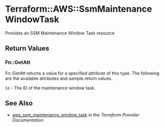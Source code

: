 # Terraform::AWS::SsmMaintenanceWindowTask

Provides an SSM Maintenance Window Task resource

## Return Values

### Fn::GetAtt

Fn::GetAtt returns a value for a specified attribute of this type. The following are the available attributes and sample return values.

`Id` - The ID of the maintenance window task.

## See Also

* [aws_ssm_maintenance_window_task](https://www.terraform.io/docs/providers/aws/r/ssm_maintenance_window_task.html) in the _Terraform Provider Documentation_
